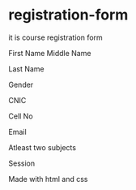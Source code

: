 # registration-form

it is course registration form

First Name
Middle Name

Last Name

Gender

CNIC

Cell No

Email

Atleast two subjects

Session

Made with html and css

